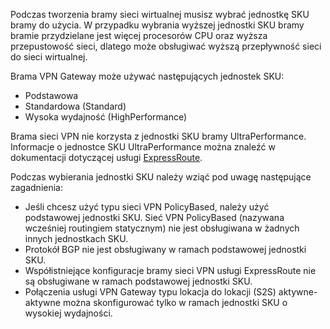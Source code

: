 Podczas tworzenia bramy sieci wirtualnej musisz wybrać jednostkę SKU bramy do użycia. W przypadku wybrania wyższej jednostki SKU bramy bramie przydzielane jest więcej procesorów CPU oraz wyższa przepustowość sieci, dlatego może obsługiwać wyższą przepływność sieci do sieci wirtualnej.

Brama VPN Gateway może używać następujących jednostek SKU:

* Podstawowa
* Standardowa (Standard)
* Wysoka wydajność (HighPerformance)

Brama sieci VPN nie korzysta z jednostki SKU bramy UltraPerformance. Informacje o jednostce SKU UltraPerformance można znaleźć w dokumentacji dotyczącej usługi [ExpressRoute](../articles/expressroute/expressroute-about-virtual-network-gateways.md).

Podczas wybierania jednostki SKU należy wziąć pod uwagę następujące zagadnienia:

* Jeśli chcesz użyć typu sieci VPN PolicyBased, należy użyć podstawowej jednostki SKU. Sieć VPN PolicyBased (nazywana wcześniej routingiem statycznym) nie jest obsługiwana w żadnych innych jednostkach SKU.
* Protokół BGP nie jest obsługiwany w ramach podstawowej jednostki SKU.
* Współistniejące konfiguracje bramy sieci VPN usługi ExpressRoute nie są obsługiwane w ramach podstawowej jednostki SKU.
* Połączenia usługi VPN Gateway typu lokacja do lokacji (S2S) aktywne-aktywne można skonfigurować tylko w ramach jednostki SKU o wysokiej wydajności.

